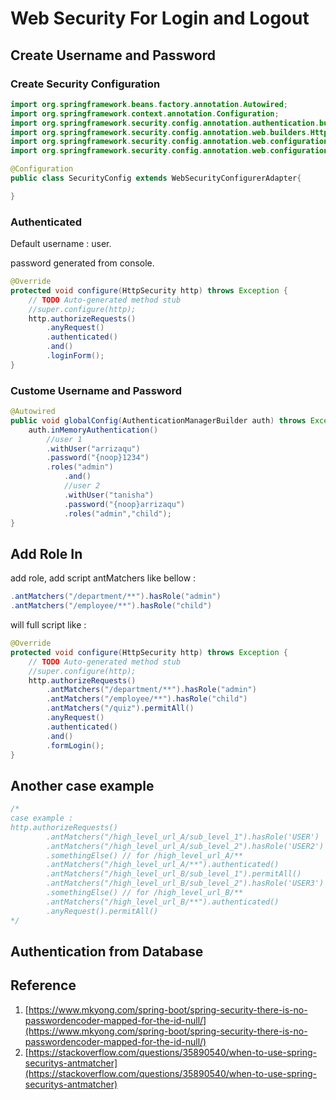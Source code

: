 # Web Security For Login and Logout

## Create Username and Password

### Create Security Configuration

```java
import org.springframework.beans.factory.annotation.Autowired;
import org.springframework.context.annotation.Configuration;
import org.springframework.security.config.annotation.authentication.builders.AuthenticationManagerBuilder;
import org.springframework.security.config.annotation.web.builders.HttpSecurity;
import org.springframework.security.config.annotation.web.configuration.EnableWebSecurity;
import org.springframework.security.config.annotation.web.configuration.WebSecurityConfigurerAdapter;

@Configuration
public class SecurityConfig extends WebSecurityConfigurerAdapter{

}
```

### Authenticated

Default username : user.

password generated from console.

```java
@Override
protected void configure(HttpSecurity http) throws Exception {
    // TODO Auto-generated method stub
    //super.configure(http);
    http.authorizeRequests()
        .anyRequest()
        .authenticated()
        .and()
        .loginForm();
}
```

### Custome Username and Password

```java
@Autowired
public void globalConfig(AuthenticationManagerBuilder auth) throws Exception {
    auth.inMemoryAuthentication()
        //user 1
        .withUser("arrizaqu")
        .password("{noop}1234")
        .roles("admin")
            .and()
            //user 2
            .withUser("tanisha")
            .password("{noop}arrizaqu")
            .roles("admin","child");
}
```

## Add Role In

add role, add script antMatchers like bellow :

```java
.antMatchers("/department/**").hasRole("admin")
.antMatchers("/employee/**").hasRole("child")
```

will full script like :

```java
@Override
protected void configure(HttpSecurity http) throws Exception {
    // TODO Auto-generated method stub
    //super.configure(http);
    http.authorizeRequests()
        .antMatchers("/department/**").hasRole("admin")
        .antMatchers("/employee/**").hasRole("child")
        .antMatchers("/quiz").permitAll()
        .anyRequest()
        .authenticated()
        .and()
        .formLogin();
}
```

## Another case example

```java
/*
case example : 
http.authorizeRequests()
        .antMatchers("/high_level_url_A/sub_level_1").hasRole('USER')
        .antMatchers("/high_level_url_A/sub_level_2").hasRole('USER2')
        .somethingElse() // for /high_level_url_A/**
        .antMatchers("/high_level_url_A/**").authenticated()
        .antMatchers("/high_level_url_B/sub_level_1").permitAll()
        .antMatchers("/high_level_url_B/sub_level_2").hasRole('USER3')
        .somethingElse() // for /high_level_url_B/**
        .antMatchers("/high_level_url_B/**").authenticated()
        .anyRequest().permitAll()
*/
```

## Authentication from Database

## Reference

1. [https://www.mkyong.com/spring-boot/spring-security-there-is-no-passwordencoder-mapped-for-the-id-null/](https://www.mkyong.com/spring-boot/spring-security-there-is-no-passwordencoder-mapped-for-the-id-null/)
2. [https://stackoverflow.com/questions/35890540/when-to-use-spring-securitys-antmatcher](https://stackoverflow.com/questions/35890540/when-to-use-spring-securitys-antmatcher)



